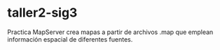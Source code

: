 # taller2-sig3
Practica MapServer crea mapas a partir de archivos .map que emplean información espacial de diferentes fuentes.
